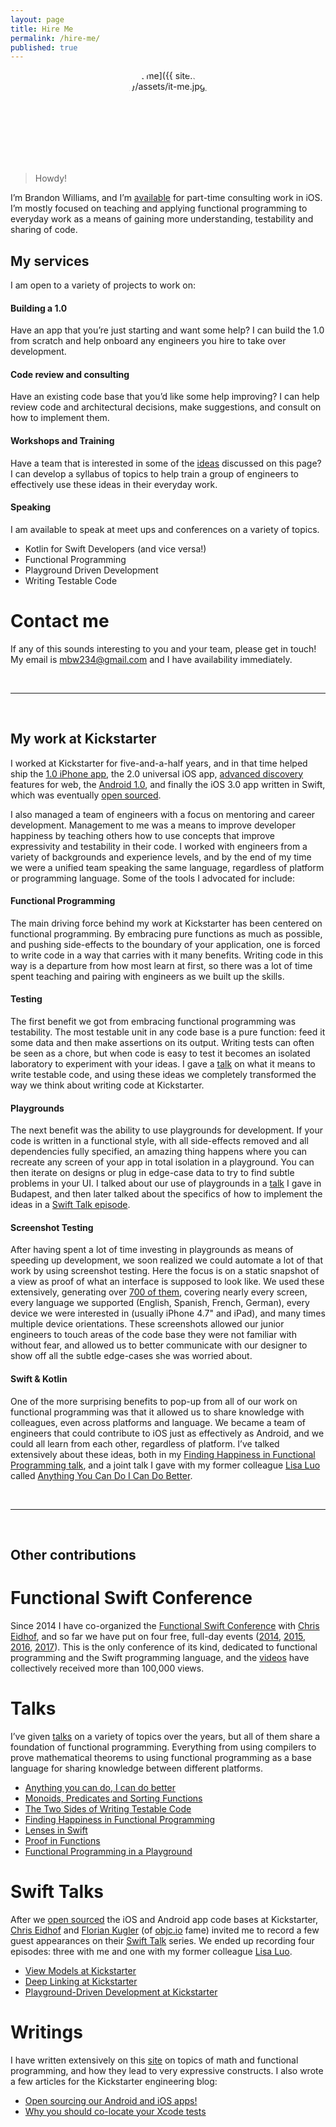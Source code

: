 ```yaml
---
layout: page
title: Hire Me
permalink: /hire-me/
published: true
---
```


<center style="margin: auto; width: 150px; height: 150px; overflow: hidden; border-radius: 50%;">
![It me]({{ site.url }}/assets/it-me.jpg)
</center>

> Howdy!

I’m Brandon Williams, and I’m [available](emailto:mbw234+hireme@gmail.com) for part-time consulting work in iOS. I’m mostly focused on teaching and applying functional programming to everyday work as a means of gaining more understanding, testability and sharing of code.


## My services

I am open to a variety of projects to work on:

#### **Building a 1.0**

Have an app that you’re just starting and want some help? I can build the 1.0 from scratch and help onboard any engineers you hire to take over development.

#### **Code review and consulting**

Have an existing code base that you’d like some help improving? I can help review code and architectural decisions, make suggestions, and consult on how to implement them.

#### **Workshops and Training**

Have a team that is interested in some of the [ideas](#my-work) discussed on this page? I can develop a syllabus of topics to help train a group of engineers to effectively use these ideas in their everyday work.

#### **Speaking**

I am available to speak at meet ups and conferences on a variety of topics.

- Kotlin for Swift Developers (and vice versa!)
- Functional Programming
- Playground Driven Development
- Writing Testable Code

# Contact me

If any of this sounds interesting to you and your team, please get in touch! My email is [mbw234@gmail.com](emailto:mbw234+hireme@gmail.com) and I have availability immediately.

<br>

---

<br>

<div id="my-work"></div>

## My work at Kickstarter

I worked at Kickstarter for five-and-a-half years, and in that time helped ship the [1.0 iPhone app](https://www.kickstarter.com/blog/introducing-the-kickstarter-app-for-iphone-and-ipo), the 2.0 universal iOS app, [advanced discovery](https://www.kickstarter.com/blog/introducing-advanced-search) features for web, the [Android 1.0](https://www.kickstarter.com/blog/announcing-kickstarter-for-android), and finally the iOS 3.0 app written in Swift, which was eventually [open sourced](https://kickstarter.engineering/open-sourcing-our-android-and-ios-apps-6891be909fcd).

I also managed a team of engineers with a focus on mentoring and career development. Management to me was a means to improve developer happiness by teaching others how to use concepts that improve expressivity and testability in their code. I worked with engineers from a variety of backgrounds and experience levels, and by the end of my time we were a unified team speaking the same language, regardless of platform or programming language. Some of the tools I advocated for include:

#### **Functional Programming**

The main driving force behind my work at Kickstarter has been centered on functional programming. By embracing pure functions as much as possible, and pushing side-effects to the boundary of your application, one is forced to write code in a way that carries with it many benefits. Writing code in this way is a departure from how most learn at first, so there was a lot of time spent teaching and pairing with engineers as we built up the skills.

#### **Testing**

The first benefit we got from embracing functional programming was testability. The most testable unit in any code base is a pure function: feed it some data and then make assertions on its output. Writing tests can often be seen as a chore, but when code is easy to test it becomes an isolated laboratory to experiment with your ideas. I gave a [talk](https://news.realm.io/news/try-swift-brandon-williams-writing-testable-code/) on what it means to write testable code, and using these ideas we completely transformed the way we think about writing code at Kickstarter.

#### **Playgrounds**

The next benefit was the ability to use playgrounds for development. If your code is written in a functional style, with all side-effects removed and all dependencies fully specified, an amazing thing happens where you can recreate any screen of your app in total isolation in a playground. You can then iterate on designs or plug in edge-case data to try to find subtle problems in your UI. I talked about our use of playgrounds in a [talk](https://youtu.be/A0VaIKK2ijM?t=26m43s) I gave in Budapest, and then later talked about the specifics of how to implement the ideas in a [Swift Talk episode](https://talk.objc.io/episodes/S01E51-playground-driven-development-at-kickstarter).

#### **Screenshot Testing**

After having spent a lot of time investing in playgrounds as means of speeding up development, we soon realized we could automate a lot of that work by using screenshot testing. Here the focus is on a static snapshot of a view as proof of what an interface is supposed to look like. We used these extensively, generating over [700 of them](https://github.com/kickstarter/ios-oss/tree/4aa72525007e184a4ce798756b4461e0c6cfb217/Screenshots/_64), covering nearly every screen, every language we supported (English, Spanish, French, German), every device we were interested in (usually iPhone 4.7" and iPad), and many times multiple device orientations. These screenshots allowed our junior engineers to touch areas of the code base they were not familiar with without fear, and allowed us to better communicate with our designer to show off all the subtle edge-cases she was worried about.

#### **Swift & Kotlin**

One of the more surprising benefits to pop-up from all of our work on functional programming was that it allowed us to share knowledge with colleagues, even across platforms and language. We became a team of engineers that could contribute to iOS just as effectively as Android, and we could all learn from each other, regardless of platform. I’ve talked extensively about these ideas, both in my [Finding Happiness in Functional Programming talk](https://www.youtube.com/watch?v=A0VaIKK2ijM), and a joint talk I gave with my former colleague [Lisa Luo](http://www.twitter.com/luoser) called [Anything You Can Do I Can Do Better](https://www.youtube.com/watch?v=_DuGaAkQSnM).


<br>

---

<br>




## Other contributions

# Functional Swift Conference

Since 2014 I have co-organized the [Functional Swift Conference](http://www.funswiftconf.com) with [Chris Eidhof](http://www.twitter.com/chriseidhof), and so far we have put on four free, full-day events ([2014](http://2014.funswiftconf.com), [2015](http://2015.funswiftconf.com), [2016](http://2016.funswiftconf.com), [2017](http://2017.funswiftconf.com)). This is the only conference of its kind, dedicated to functional programming and the Swift programming language, and the [videos](https://www.youtube.com/channel/UCNFUO_7gsLBk4YTmZoSTk5g) have collectively received more than 100,000 views.

# Talks

I’ve given [talks](/talks) on a variety of topics over the years, but all of them share a foundation of functional programming. Everything from using compilers to prove mathematical theorems to using functional programming as a base language for sharing knowledge between different platforms.

* [Anything you can do, I can do better](https://www.youtube.com/watch?v=_DuGaAkQSnM)
* [Monoids, Predicates and Sorting Functions](https://www.youtube.com/watch?v=VFPhPOnPiTY)
* [The Two Sides of Writing Testable Code](https://news.realm.io/news/try-swift-brandon-williams-writing-testable-code/)
* [Finding Happiness in Functional Programming](https://www.youtube.com/watch?v=A0VaIKK2ijM)
* [Lenses in Swift](https://www.youtube.com/watch?v=ofjehH9f-CU)
* [Proof in Functions](https://vimeo.com/121953811)
* [Functional Programming in a Playground](https://www.youtube.com/watch?v=estNbh2TF3E)

# Swift Talks

After we [open sourced](https://kickstarter.engineering/open-sourcing-our-android-and-ios-apps-6891be909fcd) the iOS and Android app code bases at Kickstarter,
[Chris Eidhof](http://www.twitter.com/chriseidhof) and [Florian Kugler](http://www.twitter.com/floriankugler) (of [objc.io](http://www.objc.io) fame) invited me to record a few guest appearances on their [Swift Talk](https://talk.objc.io) series. We ended up recording four episodes: three with me and one with my former colleague [Lisa Luo](http://www.twitter.com/luoser).

* [View Models at Kickstarter](https://talk.objc.io/episodes/S01E47-view-models-at-kickstarter)
* [Deep Linking at Kickstarter](https://talk.objc.io/episodes/S01E49-deep-linking-at-kickstarter)
* [Playground-Driven Development at Kickstarter](https://talk.objc.io/episodes/S01E51-playground-driven-development-at-kickstarter)

# Writings

I have written extensively on this [site](/) on topics of math and functional programming, and how they lead to very expressive constructs. I also wrote a few articles for the Kickstarter engineering blog:

* [Open sourcing our Android and iOS apps!](https://kickstarter.engineering/open-sourcing-our-android-and-ios-apps-6891be909fcd)
* [Why you should co-locate your Xcode tests](https://kickstarter.engineering/why-you-should-co-locate-your-xcode-tests-c69f79211411)
